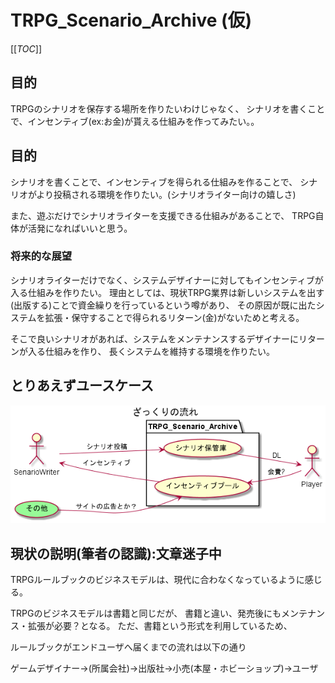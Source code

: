 # TRPG_Scenario_Archive (仮)

[[_TOC_]]

## 目的
TRPGのシナリオを保存する場所を作りたいわけじゃなく、
シナリオを書くことで、インセンティブ(ex:お金)が貰える仕組みを作ってみたい。。


## 目的

シナリオを書くことで、インセンティブを得られる仕組みを作ることで、
シナリオがより投稿される環境を作りたい。(シナリオライター向けの嬉しさ)

また、遊ぶだけでシナリオライターを支援できる仕組みがあることで、
TRPG自体が活発になればいいと思う。

### 将来的な展望

シナリオライターだけでなく、システムデザイナーに対してもインセンティブが入る仕組みを作りたい。
理由としては、現状TRPG業界は新しいシステムを出す(出版する)ことで資金繰りを行っているという噂があり、
その原因が既に出たシステムを拡張・保守することで得られるリターン(金)がないためと考える。

そこで良いシナリオがあれば、システムをメンテナンスするデザイナーにリターンが入る仕組みを作り、
長くシステムを維持する環境を作りたい。

## とりあえずユースケース

![useCase](/out/ideas/umn/useCase/useCase.png)



## 現状の説明(筆者の認識):文章迷子中

TRPGルールブックのビジネスモデルは、現代に合わなくなっているように感じる。

TRPGのビジネスモデルは書籍と同じだが、
書籍と違い、発売後にもメンテナンス・拡張が必要？となる。
ただ、書籍という形式を利用しているため、


ルールブックがエンドユーザへ届くまでの流れは以下の通り

ゲームデザイナー→(所属会社)→出版社→小売(本屋・ホビーショップ)→ユーザ